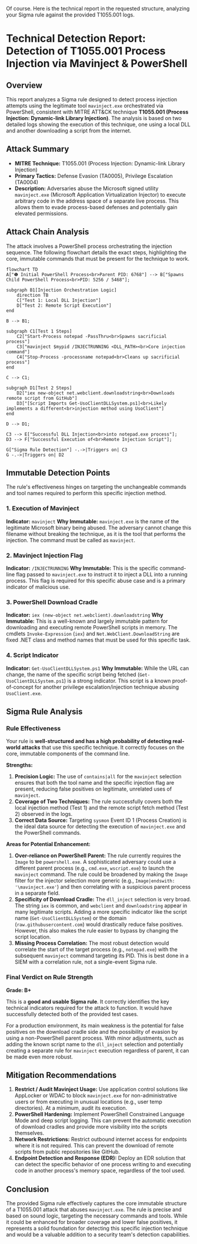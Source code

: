 Of course. Here is the technical report in the requested structure, analyzing your Sigma rule against the provided T1055.001 logs.

# Technical Detection Report: Detection of T1055.001 Process Injection via Mavinject & PowerShell

## Overview

This report analyzes a Sigma rule designed to detect process injection attempts using the legitimate tool `mavinject.exe` orchestrated via PowerShell, consistent with MITRE ATT&CK technique **T1055.001 (Process Injection: Dynamic-link Library Injection)**. The analysis is based on two detailed logs showing the execution of this technique, one using a local DLL and another downloading a script from the internet.

## Attack Summary

- **MITRE Technique:** T1055.001 (Process Injection: Dynamic-link Library Injection)
- **Primary Tactics:** Defense Evasion (TA0005), Privilege Escalation (TA0004)
- **Description:** Adversaries abuse the Microsoft signed utility `mavinject.exe` (Microsoft Application Virtualization Injector) to execute arbitrary code in the address space of a separate live process. This allows them to evade process-based defenses and potentially gain elevated permissions.

## Attack Chain Analysis

The attack involves a PowerShell process orchestrating the injection sequence. The following flowchart details the exact steps, highlighting the core, immutable commands that must be present for the technique to work.

```mermaid
flowchart TD
A["❶ Initial PowerShell Process<br>Parent PID: 6768"] --> B["Spawns Child PowerShell Process<br>PID: 5256 / 5468"];

subgraph B1[Injection Orchestration Logic]
    direction TB
    C["Test 1: Local DLL Injection"]
    D["Test 2: Remote Script Execution"]
end

B --> B1;

subgraph C1[Test 1 Steps]
    C2["Start-Process notepad -PassThru<br>Spawns sacrificial process"]
    C3["mavinject $mypid /INJECTRUNNING <DLL_PATH><br>Core injection command"]
    C4["Stop-Process -processname notepad<br>Cleans up sacrificial process"]
end

C --> C1;

subgraph D1[Test 2 Steps]
    D2["iex new-object net.webclient.downloadstring<br>Downloads remote script from GitHub"]
    D3["[Script Imports Get-UsoClientDLLSystem.ps1]<br>Likely implements a different<br>injection method using UsoClient"]
end

D --> D1;

C3 --> E["Successful DLL Injection<br>into notepad.exe process"];
D3 --> F["Successful Execution of<br>Remote Injection Script"];

G["Sigma Rule Detection"] -.->|Triggers on| C3
G -.->|Triggers on| D2
```

## Immutable Detection Points

The rule's effectiveness hinges on targeting the unchangeable commands and tool names required to perform this specific injection method.

### 1. Execution of Mavinject
**Indicator:** `mavinject`
**Why Immutable:** `mavinject.exe` is the name of the legitimate Microsoft binary being abused. The adversary cannot change this filename without breaking the technique, as it is the tool that performs the injection. The command must be called as `mavinject`.

### 2. Mavinject Injection Flag
**Indicator:** `/INJECTRUNNING`
**Why Immutable:** This is the specific command-line flag passed to `mavinject.exe` to instruct it to inject a DLL into a running process. This flag is required for this specific abuse case and is a primary indicator of malicious use.

### 3. PowerShell Download Cradle
**Indicator:** `iex (new-object net.webclient).downloadstring`
**Why Immutable:** This is a well-known and largely immutable pattern for downloading and executing remote PowerShell scripts in memory. The cmdlets `Invoke-Expression` (`iex`) and `Net.WebClient.DownloadString` are fixed .NET class and method names that must be used for this specific task.

### 4. Script Indicator
**Indicator:** `Get-UsoClientDLLSystem.ps1`
**Why Immutable:** While the URL can change, the name of the specific script being fetched (`Get-UsoClientDLLSystem.ps1`) is a strong indicator. This script is a known proof-of-concept for another privilege escalation/injection technique abusing `UsoClient.exe`.

## Sigma Rule Analysis

### Rule Effectiveness

Your rule is **well-structured and has a high probability of detecting real-world attacks** that use this specific technique. It correctly focuses on the core, immutable components of the command line.

**Strengths:**
1.  **Precision Logic:** The use of `contains|all` for the `mavinject` selection ensures that both the tool name and the specific injection flag are present, reducing false positives on legitimate, unrelated uses of `mavinject`.
2.  **Coverage of Two Techniques:** The rule successfully covers both the local injection method (Test 1) and the remote script fetch method (Test 2) observed in the logs.
3.  **Correct Data Source:** Targeting `sysmon` Event ID 1 (Process Creation) is the ideal data source for detecting the execution of `mavinject.exe` and the PowerShell commands.

**Areas for Potential Enhancement:**
1.  **Over-reliance on PowerShell Parent:** The rule currently requires the `Image` to be `powershell.exe`. A sophisticated adversary could use a different parent process (e.g., `cmd.exe`, `wscript.exe`) to launch the `mavinject` command. The rule could be broadened by making the `Image` filter for the injector selection more generic (e.g., `Image|endswith: '\mavinject.exe'`) and then correlating with a suspicious parent process in a separate field.
2.  **Specificity of Download Cradle:** The `dll_inject` selection is very broad. The string `iex` is common, and `webclient` and `downloadstring` appear in many legitimate scripts. Adding a more specific indicator like the script name (`Get-UsoClientDLLSystem`) or the domain (`raw.githubusercontent.com`) would drastically reduce false positives. However, this also makes the rule easier to bypass by changing the script location.
3.  **Missing Process Correlation:** The most robust detection would correlate the start of the target process (e.g., `notepad.exe`) with the subsequent `mavinject` command targeting its PID. This is best done in a SIEM with a correlation rule, not a single-event Sigma rule.

### Final Verdict on Rule Strength

**Grade: B+**

This is a **good and usable Sigma rule**. It correctly identifies the key technical indicators required for the attack to function. It would have successfully detected both of the provided test cases.

For a production environment, its main weakness is the potential for false positives on the download cradle side and the possibility of evasion by using a non-PowerShell parent process. With minor adjustments, such as adding the known script name to the `dll_inject` selection and potentially creating a separate rule for `mavinject` execution regardless of parent, it can be made even more robust.

## Mitigation Recommendations

1.  **Restrict / Audit Mavinject Usage:** Use application control solutions like AppLocker or WDAC to block `mavinject.exe` for non-administrative users or from executing in unusual locations (e.g., user temp directories). At a minimum, audit its execution.
2.  **PowerShell Hardening:** Implement PowerShell Constrained Language Mode and deep script logging. This can prevent the automatic execution of download cradles and provide more visibility into the scripts themselves.
3.  **Network Restrictions:** Restrict outbound internet access for endpoints where it is not required. This can prevent the download of remote scripts from public repositories like GitHub.
4.  **Endpoint Detection and Response (EDR):** Deploy an EDR solution that can detect the specific behavior of one process writing to and executing code in another process's memory space, regardless of the tool used.

## Conclusion

The provided Sigma rule effectively captures the core immutable structure of a T1055.001 attack that abuses `mavinject.exe`. The rule is precise and based on sound logic, targeting the necessary commands and tools. While it could be enhanced for broader coverage and lower false positives, it represents a solid foundation for detecting this specific injection technique and would be a valuable addition to a security team's detection capabilities.